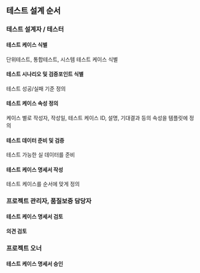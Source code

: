 ## 테스트 설계 순서

### 테스트 설계자 / 테스터

#### 테스트 케이스 식별

단위테스트, 통합테스트, 시스템 테스트 케이스 식별

#### 테스트 시나리오 및 검증포인트 식별

테스트 성공/실패 기준 정의

#### 테스트 케이스 속성 정의

케이스 별로 작성자, 작성일, 테스트 케이스 ID, 설명, 기대결과 등의 속성을 템플릿에 정의

#### 테스트 데이터 준비 및 검증

테스트 가능한 실 데이터를 준비

#### 테스트 케이스 명세서 작성

테스트 케이스를 순서에 맞게 정의

### 프로젝트 관리자, 품질보증 담당자

#### 테스트 케이스 명세서 검토

#### 의견 검토

### 프로젝트 오너

#### 테스트 케이스 명세서 승인

